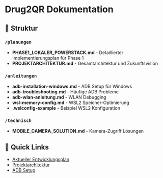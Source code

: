 # Drug2QR Dokumentation

## 📁 Struktur

### `/planungen`
- **PHASE1_LOKALER_POWERSTACK.md** - Detaillierter Implementierungsplan für Phase 1
- **PROJEKTARCHITEKTUR.md** - Gesamtarchitektur und Zukunftsvision

### `/anleitungen`  
- **adb-installation-windows.md** - ADB Setup für Windows
- **adb-troubleshooting.md** - Häufige ADB Probleme
- **adb-wlan-anleitung.md** - WLAN Debugging
- **wsl-memory-config.md** - WSL2 Speicher-Optimierung
- **.wslconfig-example** - Beispiel WSL2 Konfiguration

### `/technisch`
- **MOBILE_CAMERA_SOLUTION.md** - Kamera-Zugriff Lösungen

## 🚀 Quick Links

- [Aktueller Entwicklungsplan](planungen/PHASE1_LOKALER_POWERSTACK.md)
- [Projektarchitektur](planungen/PROJEKTARCHITEKTUR.md)
- [ADB Setup](anleitungen/adb-installation-windows.md)